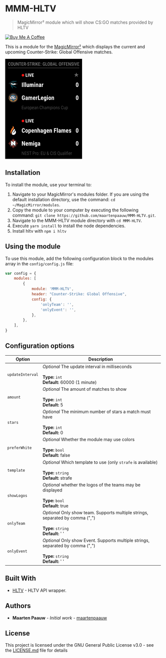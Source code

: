 # MMM-HLTV

> MagicMirror² module which will show CS:GO matches provided by HLTV

<a href="https://www.buymeacoffee.com/maartenpaauw" target="_blank"><img src="https://www.buymeacoffee.com/assets/img/custom_images/orange_img.png" alt="Buy Me A Coffee" style="height: auto !important;width: auto !important;" ></a>

This is a module for the [MagicMirror²](https://github.com/MichMich/MagicMirror/) which displays the current and upcoming Counter-Strike: Global Offensive matches.

![MMM-HLTV Screenshot](docs/strafe.png)

## Installation

To install the module, use your terminal to:

1. Navigate to your MagicMirror's modules folder. If you are using the default installation directory, use the command: `cd ~/MagicMirror/modules`.
2. Copy the module to your computer by executing the following command: `git clone https://github.com/maartenpaauw/MMM-HLTV.git`.
3. Navigate to the MMM-HLTV module directory with `cd MMM-HLTV`.
4. Execute `yarn install` to install the node dependencies.
5. Install hltv with `npm i hltv`

## Using the module

To use this module, add the following configuration block to the modules array in the `config/config.js` file:
```js
var config = {
    modules: [
        {
            module: 'MMM-HLTV',
            header: "Counter-Strike: Global Offensive",
            config: {
                'onlyTeam': '',
                'onlyEvent': '',
            },
        },
    ],
}
```

## Configuration options

| Option           | Description                                                                                                      |
| ---------------- | ---------------------------------------------------------------------------------------------------------------- |
| `updateInterval` | *Optional* The update interval in milliseconds <br><br>**Type:** `int` <br>**Default:** 60000 (1 minute)         |
| `amount`         | *Optional* The amount of matches to show <br><br>**Type:** `int` <br>**Default:** 5                              |
| `stars`          | *Optional* The minimum number of stars a match must have <br><br>**Type:** `int` <br>**Default:** 0              |
| `preferWhite`    | *Optional* Whether the module may use colors <br><br>**Type:** `bool` <br>**Default:** false                     |
| `template`       | *Optional* Which template to use (only `strafe` is available) <br><br>**Type:** `string` <br>**Default:** strafe |
| `showLogos`      | *Optional* whether the logos of the teams may be displayed <br><br>**Type:** `bool` <br>**Default:** true        |
| `onlyTeam`      | *Optional* Only show team. Supports multiple strings, separated by comma (",")<br><br>**Type:** `string` <br>**Default:** ' '        |
| `onlyEvent`      | *Optional* Only show Event. Supports multiple strings, separated by comma (",")<br><br>**Type:** `string` <br>**Default:** ' '        |

## Built With

- [HLTV](https://github.com/gigobyte/HLTV) - HLTV API wrapper.

## Authors

- **Maarten Paauw** - *Initial work* - [maartenpaauw](https://github.com/maartenpaauw)

## License

This project is licensed under the GNU General Public License v3.0 - see the [LICENSE.md](LICENSE.md) file for details
